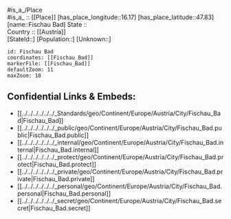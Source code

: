 ﻿---
location: [47.83,16.17] 
mapzoom: [7,12] 
mapmarker: city 
type: City
tags:
- geo/City


SpocWebEntityId: 30174
isDeleted: false
confidential: public

---
#is_a_/Place  
#is_a_ :: [[Place]] 
[has_place_longitude::16.17] 
[has_place_latitude::47.83] 
[name::Fischau Bad] 
State ::  
Country :: [[Austria]]  
[StateId::] 
[Population::] 
[Unknown::] 


```leaflet
id: Fischau Bad
coordinates: [[Fischau_Bad]] 
markerFile: [[Fischau_Bad]] 
defaultZoom: 11 
maxZoom: 18
```


## Confidential Links & Embeds: 
- [[../../../../../../_Standards/geo/Continent/Europe/Austria/City/Fischau_Bad|Fischau_Bad]] 
- [[../../../../../../_public/geo/Continent/Europe/Austria/City/Fischau_Bad.public|Fischau_Bad.public]] 
- [[../../../../../../_internal/geo/Continent/Europe/Austria/City/Fischau_Bad.internal|Fischau_Bad.internal]] 
- [[../../../../../../_protect/geo/Continent/Europe/Austria/City/Fischau_Bad.protect|Fischau_Bad.protect]] 
- [[../../../../../../_private/geo/Continent/Europe/Austria/City/Fischau_Bad.private|Fischau_Bad.private]] 
- [[../../../../../../_personal/geo/Continent/Europe/Austria/City/Fischau_Bad.personal|Fischau_Bad.personal]] 
- [[../../../../../../_secret/geo/Continent/Europe/Austria/City/Fischau_Bad.secret|Fischau_Bad.secret]] 

